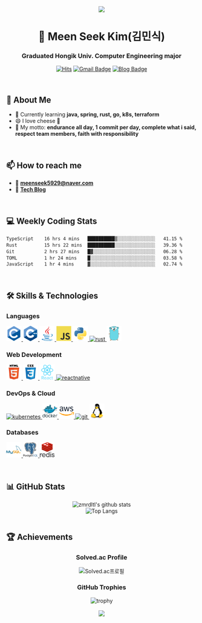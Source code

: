<!--✨ _special_ ✨ repository

Here are some ideas to get you started:

- 🔭 I'm currently working on ...
- 🌱 I'm currently learning ... Hongik Univ. 4th grade graduate 2021.08
- 👯 I'm looking to collaborate on ... naver, kakao, or other it companies
- 🤔 I'm looking for help with ...
- 💬 Ask me about 
- 😄 Pronouns: 
- 
- 🍖 My motto: endurance all day, 1 commit per day, complete what i said, respect team members, faith with responsibility
-->

<div align="center">
  <img src="https://capsule-render.vercel.app/api?type=waving&color=gradient&height=200&section=header&text=Meen%20Seek%20Kim&fontSize=70&animation=fadeIn&fontAlignY=38&descAlignY=51&descAlign=62" />
</div>

<h1 align="center"> 👋 Meen Seek Kim(김민식) </h1>
<h3 align="center"> Graduated Hongik Univ. Computer Engineering major</h3>

<div align="center">
  
  [![Hits](https://hits.seeyoufarm.com/api/count/incr/badge.svg?url=https%3A%2F%2Fgithub.com%2Fzmrdltl&count_bg=%233DC7C8&title_bg=%23555555&icon=&icon_color=%23E7E7E7&title=hits&edge_flat=false)](https://hits.seeyoufarm.com)
  [![Gmail Badge](https://img.shields.io/badge/Gmail-d14836?style=flat-square&logo=Gmail&logoColor=white&link=mailto:meenseek5929@naver.com)](mailto:meenseek5929@naver.com)
  [![Blog Badge](https://img.shields.io/badge/Blog-03C75A?style=flat-square&logo=Naver&logoColor=white&link=https://codecollector.tistory.com)](https://codecollector.tistory.com)
  
</div>

<br>

## 🚀 About Me

- 🌱 Currently learning **java, spring, rust, go, k8s, terraform**
- 😄 I love cheese 🧀
- 🍖 My motto: **endurance all day, 1 commit per day, complete what i said, respect team members, faith with responsibility**

<br>

## 📫 How to reach me
- 📧 **meenseek5929@naver.com**
- 📝 **[Tech Blog](https://codecollector.tistory.com)**

<br>

## 💻 Weekly Coding Stats

<!--START_SECTION:waka-->

```txt
TypeScript    16 hrs 4 mins   ██████████▒░░░░░░░░░░░░░░   41.15 %
Rust          15 hrs 22 mins  ██████████░░░░░░░░░░░░░░░   39.36 %
Git           2 hrs 27 mins   █▓░░░░░░░░░░░░░░░░░░░░░░░   06.28 %
TOML          1 hr 24 mins    █░░░░░░░░░░░░░░░░░░░░░░░░   03.58 %
JavaScript    1 hr 4 mins     ▓░░░░░░░░░░░░░░░░░░░░░░░░   02.74 %
```

<!--END_SECTION:waka-->

<br>

## 🛠️ Skills & Technologies

### Languages

<p align="left"> 
  <a href="https://www.cprogramming.com/" target="_blank"> 
    <img src="https://raw.githubusercontent.com/devicons/devicon/master/icons/c/c-original.svg" alt="c" width="40" height="40"/> 
  </a> 
  <a href="https://www.w3schools.com/cpp/" target="_blank"> 
    <img src="https://raw.githubusercontent.com/devicons/devicon/master/icons/cplusplus/cplusplus-original.svg" alt="cplusplus" width="40" height="40"/> 
  </a> 
  <a href="https://www.java.com" target="_blank"> 
    <img src="https://raw.githubusercontent.com/devicons/devicon/master/icons/java/java-original.svg" alt="java" width="40" height="40"/> 
  </a> 
  <a href="https://developer.mozilla.org/en-US/docs/Web/JavaScript" target="_blank"> 
    <img src="https://raw.githubusercontent.com/devicons/devicon/master/icons/javascript/javascript-original.svg" alt="javascript" width="40" height="40"/> 
  </a> 
  <a href="https://www.python.org" target="_blank"> 
    <img src="https://raw.githubusercontent.com/devicons/devicon/master/icons/python/python-original.svg" alt="python" width="40" height="40"/> 
  </a> 
  <a href="https://www.rust-lang.org" target="_blank"> 
    <img src="https://www.rust-lang.org/logos/rust-logo-512x512.png" alt="rust" width="40" height="40"/> 
  </a> 
  <a href="https://golang.org" target="_blank" rel="noreferrer"> 
    <img src="https://raw.githubusercontent.com/devicons/devicon/master/icons/go/go-original.svg" alt="go" width="40" height="40"/> 
  </a> 
</p>

### Web Development

<p align="left">
  <a href="https://www.w3.org/html/" target="_blank"> 
    <img src="https://raw.githubusercontent.com/devicons/devicon/master/icons/html5/html5-original-wordmark.svg" alt="html5" width="40" height="40"/> 
  </a> 
  <a href="https://www.w3schools.com/css/" target="_blank"> 
    <img src="https://raw.githubusercontent.com/devicons/devicon/master/icons/css3/css3-original-wordmark.svg" alt="css3" width="40" height="40"/> 
  </a> 
  <a href="https://reactjs.org/" target="_blank"> 
    <img src="https://raw.githubusercontent.com/devicons/devicon/master/icons/react/react-original-wordmark.svg" alt="react" width="40" height="40"/> 
  </a> 
  <a href="https://reactnative.dev/" target="_blank"> 
    <img src="https://reactnative.dev/img/header_logo.svg" alt="reactnative" width="40" height="40"/> 
  </a> 
</p>

### DevOps & Cloud

<p align="left"> 
  <a href="https://kubernetes.io" target="_blank" rel="noreferrer"> 
    <img src="https://www.vectorlogo.zone/logos/kubernetes/kubernetes-icon.svg" alt="kubernetes" width="40" height="40"/> 
  </a>
  <a href="https://www.docker.com/" target="_blank" rel="noreferrer"> 
      <img src="https://raw.githubusercontent.com/devicons/devicon/master/icons/docker/docker-original-wordmark.svg" alt="docker" width="40" height="40"/> 
  </a>
  <a href="https://aws.amazon.com" target="_blank" rel="noreferrer"> 
    <img src="https://raw.githubusercontent.com/devicons/devicon/master/icons/amazonwebservices/amazonwebservices-original-wordmark.svg" alt="aws" width="40" height="40"/> 
  </a>
  <a href="https://git-scm.com/" target="_blank" rel="noreferrer"> 
    <img src="https://www.vectorlogo.zone/logos/git-scm/git-scm-icon.svg" alt="git" width="40" height="40"/> 
  </a> 
  <a href="https://www.linux.org/" target="_blank" rel="noreferrer"> 
    <img src="https://raw.githubusercontent.com/devicons/devicon/master/icons/linux/linux-original.svg" alt="linux" width="40" height="40"/> 
  </a> 
</p>

### Databases

<p align="left"> 
  <a href="https://www.mysql.com/" target="_blank" rel="noreferrer"> 
    <img src="https://raw.githubusercontent.com/devicons/devicon/master/icons/mysql/mysql-original-wordmark.svg" alt="mysql" width="40" height="40"/> 
  </a> 
  <a href="https://www.postgresql.org" target="_blank" rel="noreferrer"> 
    <img src="https://raw.githubusercontent.com/devicons/devicon/master/icons/postgresql/postgresql-original-wordmark.svg" alt="postgresql" width="40" height="40"/> 
  </a> 
  <a href="https://redis.io" target="_blank" rel="noreferrer"> 
    <img src="https://raw.githubusercontent.com/devicons/devicon/master/icons/redis/redis-original-wordmark.svg" alt="redis" width="40" height="40"/> 
  </a>
</p>

<br>

## 📊 GitHub Stats

<div align="center">
  <img src="https://github-readme-stats.vercel.app/api?username=zmrdltl&show_icons=true&theme=radical&count_private=true" alt="zmrdltl's github stats" />
</div>

<div align="center">
  <img src="https://github-readme-stats.vercel.app/api/top-langs/?username=zmrdltl&layout=compact&theme=radical" alt="Top Langs" />
</div>

<br>

## 🏆 Achievements

<div align="center">
  
  ### Solved.ac Profile
  <img src="http://mazassumnida.wtf/api/v2/generate_badge?boj=xhdxhl" alt="Solved.ac프로필" />
  
  ### GitHub Trophies
  <img src="https://github-profile-trophy.vercel.app/?username=zmrdltl&title=Commit,PullRequest,Followers,Repositories,Stars,Issues,MultipleLang,Organizations&theme=radical&column=4&margin-w=15&margin-h=15" alt="trophy" />
  
</div>

<br>

<div align="center">
  <img src="https://capsule-render.vercel.app/api?type=waving&color=gradient&height=100&section=footer" />
</div>
